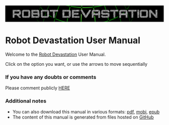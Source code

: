 [![Robot Devastation Logo](../assets/robotDevastation-800x82.png)](http://asrob-uc3m.github.io/workgroups/2017-05-28-robot-devastation.html)

# Robot Devastation User Manual

Welcome to the [Robot Devastation](http://asrob-uc3m.github.io/workgroups/2017-05-28-robot-devastation.html) User Manual.

Click on the option you want, or use the arrows to move sequentially

### If you have any doubts or comments

Please comment publicly [HERE](https://github.com/asrob-uc3m/robotDevastation-user-manual/issues/new)

### Additional notes

* You can also download this manual in various formats: [pdf](https://legacy.gitbook.com/download/pdf/book/asrob-uc3m/robotDevastation-user-manual), [mobi](https://legacy.gitbook.com/download/mobi/book/asrob-uc3m/robotDevastation-user-manual), [epub](https://legacy.gitbook.com/download/epub/book/asrob-uc3m/robotDevastation-user-manual)
* The content of this manual is generated from files hosted on [GitHub](https://github.com/asrob-uc3m/robotDevastation-user-manual)
